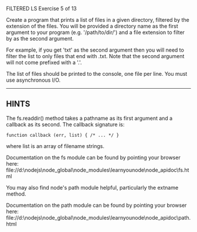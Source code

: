  FILTERED LS
 Exercise 5 of 13

Create a program that prints a list of files in a given directory, filtered by the extension of the files. You will be provided a directory name as the first argument to your program (e.g. '/path/to/dir/') and a file extension to filter by as the second argument.

For example, if you get 'txt' as the second argument then you will need to filter the list to only files that end with .txt. Note that the second argument will not come prefixed with a '.'.

The list of files should be printed to the console, one file per line. You must use asynchronous I/O.

-------------------------------------------------------------------------------

## HINTS

The fs.readdir() method takes a pathname as its first argument and a callback as its second. The callback signature is:

    function callback (err, list) { /* ... */ }

where list is an array of filename strings.

Documentation on the fs module can be found by pointing your browser here:
  file://d:\nodejs\node_global\node_modules\learnyounode\node_apidoc\fs.html

You may also find node's path module helpful, particularly the extname method.

Documentation on the path module can be found by pointing your browser here:
  file://d:\nodejs\node_global\node_modules\learnyounode\node_apidoc\path.html